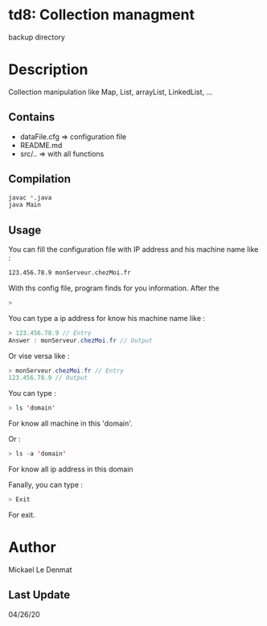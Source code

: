 # td8: Collection managment
backup directory

# Description
Collection manipulation like Map, List, arrayList, LinkedList, ...

## Contains
 - dataFile.cfg => configuration file
 - README.md
 - src/.. => with all functions

## Compilation
```Bash
javac *.java
java Main
```

## Usage
You can fill the configuration file with IP address and his machine name like :
```Bash
123.456.78.9 monServeur.chezMoi.fr
```
With ths config file, program finds for you information.
After the
```Java
>
```
You can type a ip address for know his machine name like :
```Java
> 123.456.78.9 // Entry
Answer : monServeur.chezMoi.fr // Output
```

Or vise versa like :
```Java
> monServeur.chezMoi.fr // Entry
123.456.78.9 // Output
```

You can type :
```Java
> ls 'domain'
```
For know all machine in this 'domain'.

Or : 
```Java
> ls -a 'domain'
```
For know all ip address in this domain

Fanally, you can type :
```Java
> Exit
```
For exit.

# Author
Mickael Le Denmat

## Last Update
04/26/20
